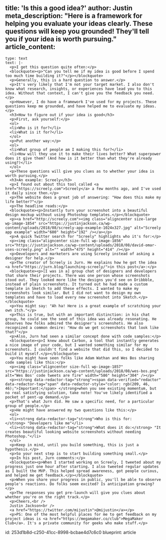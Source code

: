 title: 'Is this a good idea?'
author: Justin
meta_description: "Here is a framework for helping you evaluate your ideas clearly. These questions will keep you grounded! They'll tell you if your idea is worth pursuing."
article_content:
  -
    type: text
    text: |-
      <p>I get this question quite often:</p>
      <blockquote><p>"Can you tell me if my idea is good before I spend too much time building it?"</p></blockquote>
      <p>Generally, this is a hard question to answer.</p>
      <p>It's very likely that I'm not your target market. I also don't know what research, insights, or experiences have lead you to this idea. Without that context, I can't give you the feedback you need.</p>
      <p>However, I do have a framework I've used for my projects. These questions keep me grounded, and have helped me to evaluate my ideas.</p>
      <h3>How to figure out if your idea is good</h3>
      <p>First, ask yourself:</p>
      <ol>
      <li>Who is it for?</li>
      <li>What is it for?</li>
      </ol>
      <p>Put another way:</p>
      <ol>
      <li>What group of people am I making this for?</li>
      <li>How will they use it to make their lives better? What superpower does it give them? (And how is it better than what they're already using?)</li>
      </ol>
      <p>These questions will give you clues as to whether your idea is worth pursuing.</p>
      <h3>An example: Screely</h3>
      <p>I found out about this tool called <a href="https://screely.com">Screely</a> a few months ago, and I've used it daily since then.</p>
      <p>The website does a great job of answering: "How does this make my life better?"</p>
      <p>The headline reads:</p>
      <blockquote><p>Instantly turn your screenshot into a beautiful design mockup without using Photoshop templates.</p></blockquote>
      <p><a href="http://screely.com"><img class="aligncenter size-large wp-image-1854" src="https://justinjackson.ca/wp-content/uploads/2018/08/screely-app-example-1024x327.jpg" alt="Screely app example" width="600" height="192" /></a></p>
      <p>A quick Twitter search for "Screely" highlights who it's for:</p>
      <p><img class="aligncenter size-full wp-image-1856" src="https://justinjackson.ca/wp-content/uploads/2018/08/david-omar-uses-screely.png" alt="" width="475" height="414" /></p>
      <p>Developers and marketers are using Screely instead of asking a designer for help.</p>
      <p>The creator of Screely is Jurn. He explains how he got the idea <a href="https://jurn.blog/launching-screely/">in this post</a>:</p>
      <blockquote><p>[I was in a] group chat of designers and developers that share their projects. There was one person whose screenshots stood out. They looked more like the designs you'd see on Dribbble, instead of plain screenshots. It turned out he had made a custom template in Sketch to add these effects. I wanted to make my screenshots look similar. But I did not want to design my own templates and have to load every new screenshot into Sketch.</p></blockquote>
      <p>You might say: "Ah ha! Here is a great example of scratching your own itch."</p>
      <p>This is true, but with an important distinction: in his chat group, he could see the seed of this idea was already resonating. He observes how folks admired the designer's screenshots. He also recognized a common desire: "How do we get screenshots that look like that?"</p>
      <p>Also, Jurn had seen a similar concept done with code samples:</p>
      <blockquote><p>I knew about Carbon, a tool that instantly generates a nice image of your code, but I wanted something similar for my screenshots. I couldn't find a website that did this, so I decided to build it myself.</p></blockquote>
      <p>You might have seen folks like Adam Wathan and Wes Bos sharing code samples like this:</p>
      <p><img class="aligncenter size-full wp-image-1857" src="https://justinjackson.ca/wp-content/uploads/2018/08/wes-bos.png" alt="Wes Bos' code tweets are fire" width="586" height="304" /></p>
      <p><strong data-redactor-tag="strong"><span data-verified="redactor" data-redactor-tag="span" data-redactor-style="color: rgb(209, 46, 46);">Important:</span> </strong>when you see existing momentum, but no real satisfying solution, take note! You've likely identified a pocket of pent-up demand.</p>
      <p>That's what Jurn did. He saw a specific need, for a particular group of people.</p>
      <p>He might have answered my two questions like this:</p>
      <ol>
      <li><strong data-redactor-tag="strong">Who is this for:</strong> "Developers like me"</li>
      <li><strong data-redactor-tag="strong">What does it do:</strong> "It creates beautiful looking website screenshots without needing Photoshop."</li>
      </ol>
      <p>Keep in mind, until you build something, this is just a hypothesis.</p>
      <p>So your next step is to start building something small.</p>
      <p>In his post, Jurn comments:</p>
      <blockquote><p>When I started working on Screely, I tweeted about my progress just one hour after starting. I also tweeted regular updates as I built the MVP. This helped spread awareness, got people curious, and helped me get feedback.</p></blockquote>
      <p>When you share your progress in public, you'll be able to observe people's reactions. Do folks seem excited? Is anticipation growing?</p>
      <p>The responses you get pre-launch will give you clues about whether you're on the right track.</p>
      <p>Cheers,<br />
      Justin Jackson<br />
      <a href="https://twitter.com/mijustin">@mijustin</a></p>
      <p>PS: One of the most helpful places for me to get feedback on my project ideas is <a href="https://megamaker.co/club">MegaMaker Club</a>. It's a private community for geeks who make stuff.</p>
id: 253d1b8d-c250-41cc-8998-bcbae4d7c6c0
blueprint: article
